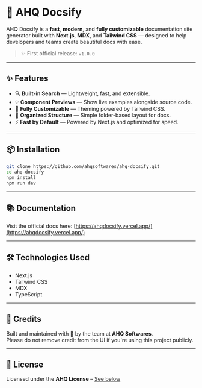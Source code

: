 # 🚀 AHQ Docsify

AHQ Docsify is a **fast**, **modern**, and **fully customizable** documentation site generator built with **Next.js**, **MDX**, and **Tailwind CSS** — designed to help developers and teams create beautiful docs with ease.

> ✨ First official release: `v1.0.0`

---

## ✨ Features

- 🔍 **Built-in Search** — Lightweight, fast, and extensible.
- 💡 **Component Previews** — Show live examples alongside source code.
- 🎨 **Fully Customizable** — Theming powered by Tailwind CSS.
- 📁 **Organized Structure** — Simple folder-based layout for docs.
- ⚡ **Fast by Default** — Powered by Next.js and optimized for speed.

---

## 📦 Installation

```bash
git clone https://github.com/ahqsoftwares/ahq-docsify.git
cd ahq-docsify
npm install
npm run dev
```

---

## 📚 Documentation

Visit the official docs here: [https://ahqdocsify.vercel.app/](https://ahqdocsify.vercel.app/)

---

## 🛠 Technologies Used

- Next.js
- Tailwind CSS
- MDX
- TypeScript

---

## 🙏 Credits

Built and maintained with 💙 by the team at **AHQ Softwares**.  
Please do not remove credit from the UI if you're using this project publicly.

---

## 📜 License

Licensed under the **AHQ License** – [See below]([#license](https://github.com/LevionyxStudio/AHQ-Docsify/blob/master/LICENSE))
